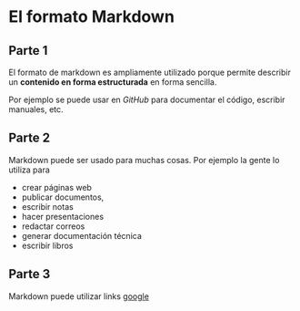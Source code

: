 # El formato Markdown

## Parte 1

El formato de markdown es ampliamente utilizado porque permite describir un **contenido en forma estructurada** en forma sencilla.

Por ejemplo se puede usar en *GitHub* para documentar el código, escribir manuales, etc.

## Parte 2

Markdown puede ser usado para muchas cosas. Por ejemplo la gente lo utiliza para

* crear páginas web
* publicar documentos,
* escribir notas
* hacer presentaciones
* redactar correos
* generar documentación técnica
* escribir libros

## Parte 3

Markdown puede utilizar links
[google](http://www.google.com)
